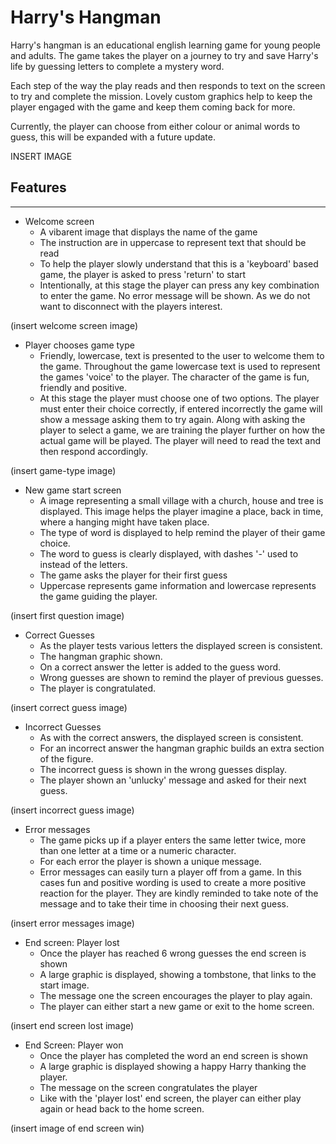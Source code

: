 # Harry's Hangman
Harry's hangman is an educational english learning game for young people and adults. The game takes the player on a journey to try and save Harry's life by guessing letters to complete a mystery word.

Each step of the way the play reads and then responds to text on the screen to try and complete the mission. Lovely custom graphics help to keep the player engaged with the game and keep them coming back for more. 

Currently, the player can choose from either colour or animal words to guess, this will be expanded with a future update.

INSERT IMAGE

## Features
***
- Welcome screen
    - A vibarent image that displays the name of the game
    - The instruction are in uppercase to represent text that should be read  
    - To help the player slowly understand that this is a 'keyboard' based game, the player is asked to press 'return' to start
    - Intentionally, at this stage the player can press any key combination to enter the game. No error message will be shown. As we do not want to disconnect with the players interest.

(insert welcome screen image)

- Player chooses game type
    - Friendly, lowercase, text is presented to the user to welcome them to the game. Throughout the game lowercase text is used to represent the games 'voice' to the player. The character of the game is fun, friendly and positive. 
    - At this stage the player must choose one of two options. The player must enter their choice correctly, if entered incorrectly the game will show a message asking them to try again.
    Along with asking the player to select a game, we are training the player further on how the actual game will be played. The player will need to read the text and then respond accordingly.

(insert game-type image)

- New game start screen
    - A image representing a small village with a church, house and tree is displayed. This image helps the player imagine a place, back in time, where a hanging might have taken place.
    - The type of word is displayed to help remind the player of their game choice.
    - The word to guess is clearly displayed, with dashes '-' used to instead of the letters.
    - The game asks the player for their first guess
    - Uppercase represents game information and lowercase represents the game guiding the player.

(insert first question image)

- Correct Guesses
    - As the player tests various letters the displayed screen is consistent. 
    - The hangman graphic shown. 
    - On a correct answer the letter is added to the guess word.
    - Wrong guesses are shown to remind the player of previous guesses.
    - The player is congratulated. 

(insert correct guess image)

- Incorrect Guesses
    - As with the correct answers, the displayed screen is consistent.
    - For an incorrect answer the hangman graphic builds an extra section of the figure.
    - The incorrect guess is shown in the wrong guesses display.
    - The player shown an 'unlucky' message and asked for their next guess.

(insert incorrect guess image)

- Error messages
    - The game picks up if a player enters the same letter twice, more than one letter at a time or a numeric character.
    - For each error the player is shown a unique message.
    - Error messages can easily turn a player off from a game. In this cases fun and positive wording is used to create a more positive reaction for the player. They are kindly reminded to take note of the message and to take their time in choosing their next guess.

(insert error messages image)

- End screen: Player lost
    - Once the player has reached 6 wrong guesses the end screen is shown
    - A large graphic is displayed, showing a tombstone, that links to the start image.
    - The message one the screen encourages the player to play again.
    - The player can either start a new game or exit to the home screen.

(insert end screen lost image)

- End Screen: Player won
    - Once the player has completed the word an end screen is shown
    - A large graphic is displayed showing a happy Harry thanking the player.
    - The message on the screen congratulates the player
    - Like with the 'player lost' end screen, the player can either play again or head back to the home screen.

(insert image of end screen win)


